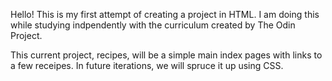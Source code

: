 Hello! This is my first attempt of creating a project in HTML. I am doing this while studying indpendently with the curriculum created by The Odin Project. 

This current project, recipes, will be a simple main index pages with links to a few receipes. In future iterations, we will spruce it up using CSS.